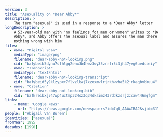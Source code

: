 ```yaml
---
version: 3
title: "Asexuality on *Dear Abby*"
description: >
    The term "asexual" is used in a response to a *Dear Abby* letter
longDescription: >
    A 53-year-old man with "no feelings for men or women" writes to *Dear
    Abby*, and Abby offers the asexual label and assures the man there's
    nothing wrong with him
files:
  - name: "Digital Scan"
    mediaType: "image/png"
    filename: "dear-abby-not-looking.png"
    cid: "bafybeib5dynu7sfh5gq2enx3b4hwz3wy35zrrfr5i3jh47yeg6uedcieiy"
  - name: "Transcript"
    mediaType: "text/html"
    filename: "dear-abby-not-looking-transcript"
    cid: "bafybeid5y2klzypxv7flvzlbwj7xzoxmwlrjrkhwvha5k2jrkaqbvbhuu4"
  - name: "Citation"
    filename: "dear-abby-not-looking.bib"
    cid: "bafkreibxj547wp4uxtmp324oz3q34dkaimz43rddkzsrjzzcaw446mgfgm"
links:
    - name: "Google News"
      url: "https://news.google.com/newspapers?id=7q8_AAAAIBAJ&sjid=31YMAAAAIBAJ&pg=6814%2C6344642"
people: ["Abigail Van Buren"]
identities: ["asexual"]
fromYear: 1995
decades: [1990]
---
```

